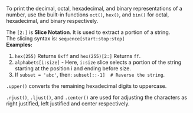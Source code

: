 To print the decimal, octal, hexadecimal, and binary representations of a number, use the built-in functions `oct()`, `hex()`, and `bin()` for octal, hexadecimal, and binary respectively.

The `[2:]` is **Slice Notation**. It is used to extract a portion of a string.<br>
The slicing syntax is: `sequence[start:stop:step]`<br>
**Examples:**
1. `hex(255)` Returns `0xff` and `hex(255)[2:]` Returns `ff`.<br>
2. `alphabets[i:size]` - Here, `i:size` slice selects a portion of the string starting at the position i and ending before size.
3. If `subset = 'abc'`, then: `subset[::-1]  # Reverse the string`.

`.upper()` converts the remaining hexadecimal digits to uppercase.

`.rjust()`, `.ljust()`, and `.center()` are used for adjusting the characters as right justified, left justified and center respectively.
